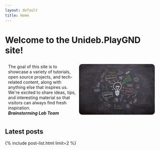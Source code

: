 ```yaml
---
layout: default
title: Home
---
```


# Welcome to the Unideb.PlayGND site!

<p style="overflow: hidden; padding: 10px;">
    <img src="assets/images/index/1.jpg" style="float: right; margin-left: 10px; width: 250px; height: auto; border-radius: 10px;">
    The goal of this site is to showcase a variety of tutorials, open source projects, and tech-related content, 
    along with anything else that inspires us. We're excited to share ideas, tips, and interesting material so that
    visitors can always find fresh inspiration.<br>
    <strong><em>Brainstorming Lab Team</em></strong>
</p>

## Latest posts

{% include post-list.html limit=2 %}
